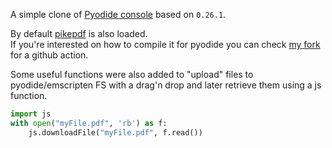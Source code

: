 A simple clone of [Pyodide console](https://pyodide.org/en/stable/console.html) based on `0.26.1`.

By default [pikepdf](https://github.com/pikepdf/pikepdf/) is also loaded.  
If you're interested on how to compile it for pyodide you can check [my fork](https://github.com/SF73/pikepdf/tree/wasm_build) for a github action.

Some useful functions were also added to "upload" files to pyodide/emscripten FS with a drag'n drop and later retrieve them using a js function.

```py
import js
with open("myFile.pdf", 'rb') as f:
    js.downloadFile("myFile.pdf", f.read())
```